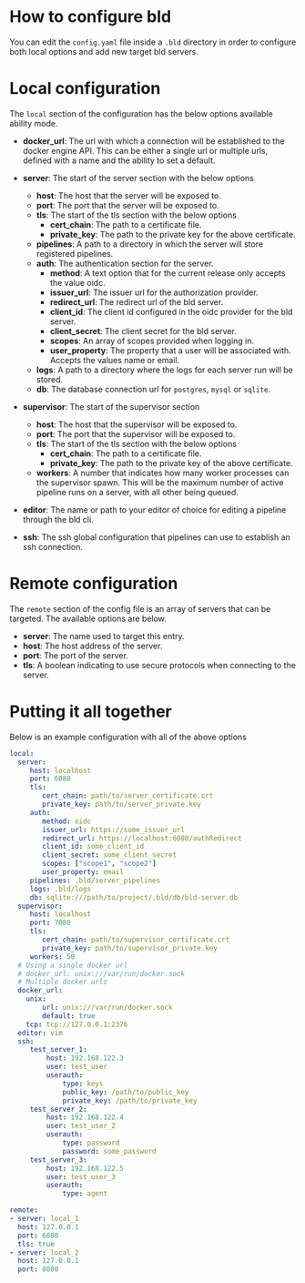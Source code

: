 # How to configure bld
You can edit the `config.yaml` file inside a `.bld` directory in order to configure both local options and add new target bld servers.

# Local configuration
The `local` section of the configuration has the below options available
ability mode.
* __docker_url__: The url with which a connection will be established to the docker engine API. This can be either a single url or multiple urls, defined with a name and the ability to set a default.

* __server__: The start of the server section with the below options
  * __host__: The host that the server will be exposed to.
  * __port__: The port that the server will be exposed to.
  * __tls__: The start of the tls section with the below options
    * __cert_chain__: The path to a certificate file.
    * __private_key__: The path to the private key for the above certificate.
  * __pipelines__: A path to a directory in which the server will store registered pipelines.
  * __auth__: The authentication section for the server.
    * __method__: A text option that for the current release only accepts the value oidc.
    * __issuer_url__: The issuer url for the authorization provider.
    * __redirect_url__: The redirect url of the bld server.
    * __client_id__: The client id configured in the oidc provider for the bld server.
    * __client_secret__: The client secret for the bld server.
    * __scopes__: An array of scopes provided when logging in.
    * __user_property__: The property that a user will be associated with. Accepts the values name or email.
  * __logs__: A path to a directory where the logs for each server run will be stored.
  * __db__: The database connection url for `postgres`, `mysql` or `sqlite`.

* __supervisor__: The start of the supervisor section
  * __host__: The host that the supervisor will be exposed to.
  * __port__: The port that the supervisor will be exposed to.
  * __tls__: The start of the tls section with the below options
    * __cert_chain__: The path to a certificate file.
    * __private_key__: The path to the private key of the above certificate.
  * __workers__: A number that indicates how many worker processes can the supervisor spawn. This will be the maximum number of active pipeline runs on a server, with all other being queued.

* __editor__: The name or path to your editor of choice for editing a pipeline through the bld cli.

* __ssh__: The ssh global configuration that pipelines can use to establish an ssh connection.

# Remote configuration
The `remote` section of the config file is an array of servers that can be targeted. The available options are below.
* __server__: The name used to target this entry.
* __host__: The host address of the server.
* __port__: The port of the server.
* __tls__: A boolean indicating to use secure protocols when connecting to the server.

# Putting it all together
Below is an example configuration with all of the above options

```yaml
local:
  server:
     host: localhost
     port: 6080
     tls:
        cert_chain: path/to/server_certificate.crt
        private_key: path/to/server_private.key
     auth:
        method: oidc
        issuer_url: https://some_issuer_url
        redirect_url: https://localhost:6080/authRedirect
        client_id: some_client_id
        client_secret: some_client_secret
        scopes: ["scope1", "scope2"]
        user_property: email
     pipelines: .bld/server_pipelines
     logs: .bld/logs
     db: sqlite:///path/to/project/.bld/db/bld-server.db
  supervisor:
     host: localhost
     port: 7080
     tls:
        cert_chain: path/to/supervisor_certificate.crt
        private_key: path/to/supervisor_private.key
     workers: 50
  # Using a single docker url
  # docker_url: unix:///var/run/docker.sock
  # Multiple docker urls
  docker_url:
    unix:
        url: unix:///var/run/docker.sock
        default: true
    tcp: tcp://127.0.0.1:2376
  editor: vim
  ssh:
     test_server_1:
         host: 192.168.122.3
         user: test_user
         userauth:
             type: keys
             public_key: /path/to/public_key
             private_key: /path/to/private_key
     test_server_2:
         host: 192.168.122.4
         user: test_user_2
         userauth:
             type: password
             password: some_password
     test_server_3:
         host: 192.168.122.5
         user: test_user_3
         userauth:
             type: agent

remote:
- server: local_1
  host: 127.0.0.1
  port: 6080
  tls: true
- server: local_2
  host: 127.0.0.1
  port: 8080
```
